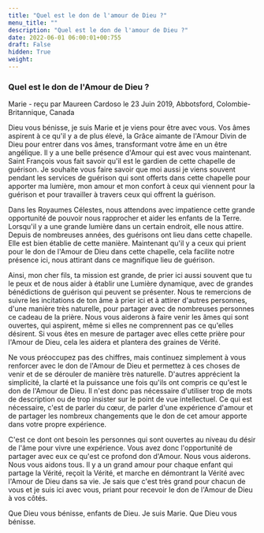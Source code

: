 ```yaml
---
title: "Quel est le don de l'amour de Dieu ?"
menu_title: ""
description: "Quel est le don de l'amour de Dieu ?"
date: 2022-06-01 06:00:01+00:755
draft: False
hidden: True
weight:
---
```

### Quel est le don de l'Amour de Dieu ?

Marie - reçu par Maureen Cardoso le 23 Juin 2019, Abbotsford, Colombie-Britannique, Canada

Dieu vous bénisse, je suis Marie et je viens pour être avec vous. Vos âmes aspirent à ce qu'il y a de plus élevé, la Grâce aimante de l'Amour Divin de Dieu pour entrer dans vos âmes, transformant votre âme en un être angélique. Il y a une belle présence d'Amour qui est avec vous maintenant. Saint François vous fait savoir qu'il est le gardien de cette chapelle de guérison. Je souhaite vous faire savoir que moi aussi je viens souvent pendant les services de guérison qui sont offerts dans cette chapelle pour apporter ma lumière, mon amour et mon confort à ceux qui viennent pour la guérison et pour travailler à travers ceux qui offrent la guérison.

Dans les Royaumes Célestes, nous attendons avec impatience cette grande opportunité de pouvoir nous rapprocher et aider les enfants de la Terre. Lorsqu'il y a une grande lumière dans un certain endroit, elle nous attire. Depuis de nombreuses années, des guérisons ont lieu dans cette chapelle. Elle est bien établie de cette manière. Maintenant qu'il y a ceux qui prient pour le don de l'Amour de Dieu dans cette chapelle, cela facilite notre présence ici, nous attirant dans ce magnifique lieu de guérison.

Ainsi, mon cher fils, ta mission est grande, de prier ici aussi souvent que tu le peux et de nous aider à établir une Lumière dynamique, avec de grandes bénédictions de guérison qui peuvent se présenter. Nous te remercions de suivre les incitations de ton âme à prier ici et à attirer d'autres personnes, d'une manière très naturelle, pour partager avec de nombreuses personnes ce cadeau de la prière. Nous vous aiderons à faire venir les âmes qui sont ouvertes, qui aspirent, même si elles ne comprennent pas ce qu'elles désirent. Si vous êtes en mesure de partager avec elles cette prière pour l'Amour de Dieu, cela les aidera et plantera des graines de Vérité.

Ne vous préoccupez pas des chiffres, mais continuez simplement à vous renforcer avec le don de l'Amour de Dieu et permettez à ces choses de venir et de se dérouler de manière très naturelle. D'autres apprécient la simplicité, la clarté et la puissance une fois qu'ils ont compris ce qu'est le don de l'Amour de Dieu. Il n'est donc pas nécessaire d'utiliser trop de mots de description ou de trop insister sur le point de vue intellectuel. Ce qui est nécessaire, c'est de parler du cœur, de parler d'une expérience d'amour et de partager les nombreux changements que le don de cet amour apporte dans votre propre expérience.

C'est ce dont ont besoin les personnes qui sont ouvertes au niveau du désir de l'âme pour vivre une expérience. Vous avez donc l'opportunité de partager avec eux ce qu'est ce profond don d'Amour. Nous vous aiderons. Nous vous aidons tous. Il y a un grand amour pour chaque enfant qui partage la Vérité, reçoit la Vérité, et marche en démontrant la Vérité avec l'Amour de Dieu dans sa vie. Je sais que c'est très grand pour chacun de vous et je suis ici avec vous, priant pour recevoir le don de l'Amour de Dieu à vos côtés.

Que Dieu vous bénisse, enfants de Dieu. Je suis Marie. Que Dieu vous bénisse.





